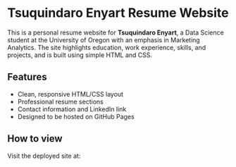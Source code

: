 # Tsuquindaro Enyart Resume Website

This is a personal resume website for **Tsuquindaro Enyart**, a Data Science student at the University of Oregon with an emphasis in Marketing Analytics. The site highlights education, work experience, skills, and projects, and is built using simple HTML and CSS.

## Features

- Clean, responsive HTML/CSS layout
- Professional resume sections
- Contact information and LinkedIn link
- Designed to be hosted on GitHub Pages

## How to view

Visit the deployed site at:
